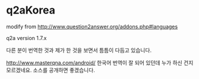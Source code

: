 # q2aKorea
modify from http://www.question2answer.org/addons.php#languages 

q2a version 1.7.x

다른 분이 번역한 것과 제가 한 것을 보면서 틈틈이 다듬고 있습니다.

http://www.masterqna.com/android/ 한국어 번역이 잘 되어 있던데 누가 하신 건지 모르겠네요. 소스를 공개하면 좋겠습니다.
